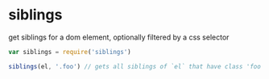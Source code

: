 # siblings

get siblings for a dom element, optionally filtered by a css selector

```js
var siblings = require('siblings')  

siblings(el, '.foo') // gets all siblings of `el` that have class 'foo'
```
